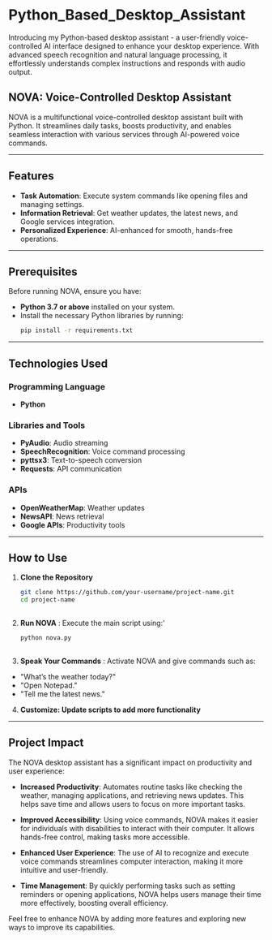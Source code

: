 # Python_Based_Desktop_Assistant
Introducing my Python-based desktop assistant - a user-friendly voice-controlled AI interface designed to enhance your desktop experience. With advanced speech recognition and natural language processing, it effortlessly understands complex instructions and responds with audio output.

## NOVA: Voice-Controlled Desktop Assistant  

NOVA is a multifunctional voice-controlled desktop assistant built with Python. It streamlines daily tasks, boosts productivity, and enables seamless interaction with various services through AI-powered voice commands.  

---

## Features  
- **Task Automation**: Execute system commands like opening files and managing settings.  
- **Information Retrieval**: Get weather updates, the latest news, and Google services integration.  
- **Personalized Experience**: AI-enhanced for smooth, hands-free operations.  

---

## Prerequisites  
Before running NOVA, ensure you have:  
- **Python 3.7 or above** installed on your system.  
- Install the necessary Python libraries by running:  
  ```bash  
  pip install -r requirements.txt

---

## Technologies Used

### Programming Language
- **Python**

### Libraries and Tools
- **PyAudio**: Audio streaming  
- **SpeechRecognition**: Voice command processing  
- **pyttsx3**: Text-to-speech conversion  
- **Requests**: API communication  

### APIs
- **OpenWeatherMap**: Weather updates  
- **NewsAPI**: News retrieval  
- **Google APIs**: Productivity tools
---

## How to Use
1. **Clone the Repository**
   ```bash
   git clone https://github.com/your-username/project-name.git
   cd project-name
  
2. **Run NOVA** :
   Execute the main script using:'
   ```bash
   python nova.py
  
3. **Speak Your Commands** :
   Activate NOVA and give commands such as:
- "What’s the weather today?"
- "Open Notepad."
- "Tell me the latest news."
  
4. **Customize: Update scripts to add more functionality**
   

---

## Project Impact
The NOVA desktop assistant has a significant impact on productivity and user experience:

- **Increased Productivity**: Automates routine tasks like checking the weather, managing applications, and retrieving news updates. This helps save time and allows users to focus on more important tasks.

- **Improved Accessibility**: Using voice commands, NOVA makes it easier for individuals with disabilities to interact with their computer. It allows hands-free control, making tasks more accessible.

- **Enhanced User Experience**: The use of AI to recognize and execute voice commands streamlines computer interaction, making it more intuitive and user-friendly.

- **Time Management**: By quickly performing tasks such as setting reminders or opening applications, NOVA helps users manage their time more effectively, boosting overall efficiency.

Feel free to enhance NOVA by adding more features and exploring new ways to improve its capabilities.


